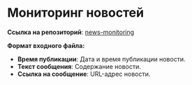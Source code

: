 # Мониторинг новостей

**Ссылка на репозиторий**: [news-monitoring](https://github.com/resivalex/news-monitoring/blob/main/streamlit_app.py)

**Формат входного файла:**

- **Время публикации**: Дата и время публикации новости.
- **Текст сообщения**: Содержание новости.
- **Ссылка на сообщение**: URL-адрес новости.
